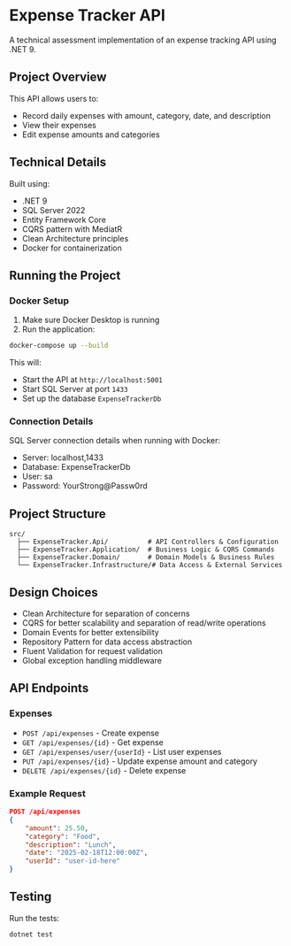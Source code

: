 # Expense Tracker API

A technical assessment implementation of an expense tracking API using .NET 9.

## Project Overview

This API allows users to:
- Record daily expenses with amount, category, date, and description
- View their expenses
- Edit expense amounts and categories

## Technical Details

Built using:
- .NET 9
- SQL Server 2022
- Entity Framework Core
- CQRS pattern with MediatR
- Clean Architecture principles
- Docker for containerization

## Running the Project

### Docker Setup
1. Make sure Docker Desktop is running
2. Run the application:
```bash
docker-compose up --build
```

This will:
- Start the API at `http://localhost:5001`
- Start SQL Server at port `1433`
- Set up the database `ExpenseTrackerDb`

### Connection Details
SQL Server connection details when running with Docker:
- Server: localhost,1433
- Database: ExpenseTrackerDb
- User: sa
- Password: YourStrong@Passw0rd

## Project Structure

```
src/
  ├── ExpenseTracker.Api/          # API Controllers & Configuration
  ├── ExpenseTracker.Application/  # Business Logic & CQRS Commands
  ├── ExpenseTracker.Domain/       # Domain Models & Business Rules
  └── ExpenseTracker.Infrastructure/# Data Access & External Services
```

## Design Choices

- Clean Architecture for separation of concerns
- CQRS for better scalability and separation of read/write operations
- Domain Events for better extensibility
- Repository Pattern for data access abstraction
- Fluent Validation for request validation
- Global exception handling middleware

## API Endpoints

### Expenses
- `POST /api/expenses` - Create expense
- `GET /api/expenses/{id}` - Get expense
- `GET /api/expenses/user/{userId}` - List user expenses
- `PUT /api/expenses/{id}` - Update expense amount and category
- `DELETE /api/expenses/{id}` - Delete expense

### Example Request
```json
POST /api/expenses
{
    "amount": 25.50,
    "category": "Food",
    "description": "Lunch",
    "date": "2025-02-18T12:00:00Z",
    "userId": "user-id-here"
}
```

## Testing

Run the tests:
```bash
dotnet test
```